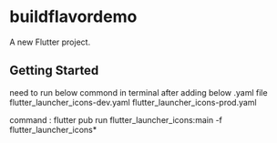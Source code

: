 # buildflavordemo

A new Flutter project.

## Getting Started

need to run below commond in terminal after adding below .yaml file 
flutter_launcher_icons-dev.yaml
flutter_launcher_icons-prod.yaml

command : 
flutter pub run flutter_launcher_icons:main -f flutter_launcher_icons*
